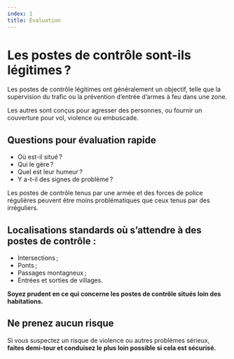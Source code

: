 ```yaml
---
index: 1
title: Évaluation
---
```

# Les postes de contrôle sont-ils légitimes ?

Les postes de contrôle légitimes ont généralement un objectif, telle que la supervision du trafic ou la prévention d’entrée d’armes à feu dans une zone.

Les autres sont conçus pour agresser des personnes, ou fournir un couverture pour vol, violence ou embuscade.

## Questions pour évaluation rapide

*   Où est-il situé ?
*   Qui le gère ?
*   Quel est leur humeur ?
*   Y a-t-il des signes de problème ?

Les postes de contrôle tenus par une armée et des forces de police régulières peuvent être moins problématiques que ceux tenus par des irréguliers.

## Localisations standards où s’attendre à des postes de contrôle :

*   Intersections ;
*   Ponts ;
*   Passages montagneux ;
*   Entrées et sorties de villages.

**Soyez prudent en ce qui concerne les postes de contrôle situés loin des habitations.**

## Ne prenez aucun risque

Si vous suspectez un risque de violence ou autres problèmes sérieux, **faites demi-tour et conduisez le plus loin possible si cela est sécurisé.**
